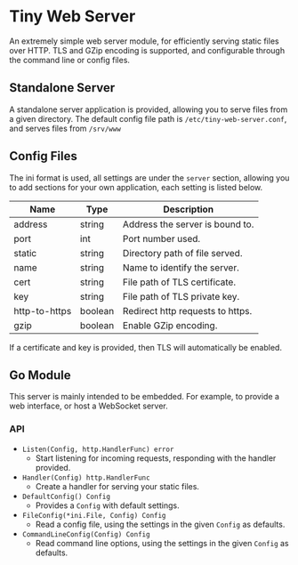 # Tiny Web Server
An extremely simple web server module, for efficiently serving static files over HTTP. TLS and GZip encoding is supported, and configurable through the command line or config files.

## Standalone Server
A standalone server application is provided, allowing you to serve files from a given directory. The default config file path is `/etc/tiny-web-server.conf`, and serves files from `/srv/www`

## Config Files
The ini format is used, all settings are under the `server` section, allowing you to add sections for your own application, each setting is listed below.

| Name          | Type    | Description                      |
| ------------- | ------- | -------------------------------- |
| address       | string  | Address the server is bound to.  |
| port          | int     | Port number used.                |
| static        | string  | Directory path of file served.   |
| name          | string  | Name to identify the server.     |
| cert          | string  | File path of TLS certificate.    |
| key           | string  | File path of TLS private key.    |
| http-to-https | boolean | Redirect http requests to https. |
| gzip          | boolean | Enable GZip encoding.            |

If a certificate and key is provided, then TLS will automatically be enabled.

## Go Module
This server is mainly intended to be embedded. For example, to provide a web interface, or host a WebSocket server.

### API
 - `Listen(Config, http.HandlerFunc) error`
   - Start listening for incoming requests, responding with the handler provided.
 - `Handler(Config) http.HandlerFunc`
   - Create a handler for serving your static files.
 - `DefaultConfig() Config`
   - Provides a `Config` with default settings.
 - `FileConfig(*ini.File, Config) Config`
   - Read a config file, using the settings in the given `Config` as defaults.
 - `CommandLineConfig(Config) Config`
   - Read command line options, using the settings in the given `Config` as defaults.

